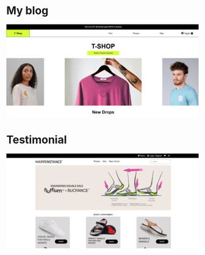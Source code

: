 <h1> My blog</h1>
<a href="https://t-shopp.netlify.app/"><img src="https://github.com/SwapnilPatil222/SP-CSS/blob/903587f792c35de73fa99268d07dc941633828e2/T-shop.png"></a>

<h1>Testimonial</h1>
<a href="file:///D:/Downloads/HAPPENSTANCE-20241214T070851Z-001/HAPPENSTANCE/index.html"><img src="https://github.com/SwapnilPatil222/SP-CSS/blob/cdc82780320e13a42594411978c7faf7329caf87/HAPPENSTANCE.png">
